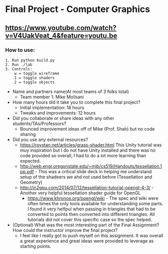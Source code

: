 # Final Project - Computer Graphics

## https://www.youtube.com/watch?v=V4UakVeat_4&feature=youtu.be

### How to use:
	1. Run python build.py
	2. Run ./lab
	3. Controls:
		w = toggle wireframe
		1 = toggle shaders
		2 = toggle objects

* Name and partners name(At most teams of 3 folks total)
  * Team member 1: Mike Molisani
* How many hours did it take you to complete this final project? 
	* Initial implementation: 18 hours
	* Tweaks and improvements: 12 hours
* Did you collaborate or share ideas with any other students/TAs/Professors?
	* Bounced improvement ideas off of Mike (Prof. Shah) but no code sharing
* Did you use any external resources? 
  * https://roystan.net/articles/grass-shader.html This Unity tutorial was muy inspiration but I do not have Unity installed and there was no code provided so overall, I had to do a lot more learning than expected.
  * http://web.engr.oregonstate.edu/~mjb/cs519/Handouts/tessellation.1pp.pdf - This was a critical slide deck in helping me understand setup of the shadeers we ahd not used before (Tessellation and Geometry)
  * http://in2gpu.com/2014/07/12/tessellation-tutorial-opengl-4-3/ - Another very helpful tessellation shader guide for OpenGL
	* https://www.khronos.org/opengl/wiki - The spec and wiki were often times the only tools available for understanding some parts. I found it very helfpul when passing in triangles that had to be converted to points then converted into different triangles. All tutorials did not cover this specific case so the spec helped.
* (Optional) What was the most interesting part of the Final Assignment? How could the instructor improve the final project?
	* I feel like I really got to push myself on this assignment. It was overall a great experience and great ideas were provided to leverage as starting points.
 
